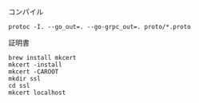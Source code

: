 コンパイル  
```
protoc -I. --go_out=. --go-grpc_out=. proto/*.proto
```

証明書  
```
brew install mkcert  
mkcert -install  
mkcert -CAROOT
mkdir ssl  
cd ssl
mkcert localhost
```

